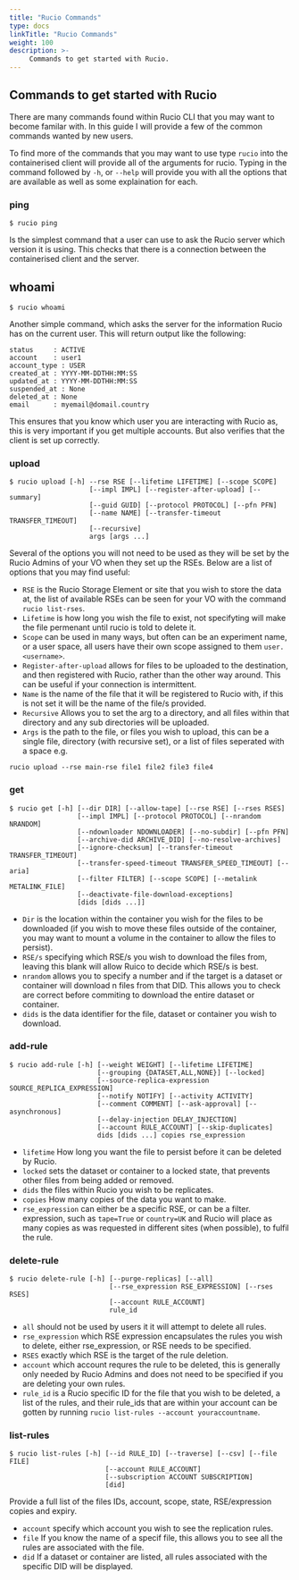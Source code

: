 ```yaml
---
title: "Rucio Commands"
type: docs
linkTitle: "Rucio Commands"
weight: 100
description: >-
     Commands to get started with Rucio.
---
```


## Commands to get started with Rucio

There are many commands found within Rucio CLI that you may want to become familar with.
In this guide I will provide a few of the common commands wanted by new users.  

To find more of the commands that you may want to use type `rucio`
into the containerised client will provide all of the arguments for rucio.
Typing in the command followed by `-h`,
or `--help` will provide you with all the options that are available
as well as some explaination for each.

### ping

`$ rucio ping`

Is the simplest command that a user can use to ask the Rucio server which version it is using.
This checks that there is a connection between the containerised client and the server.

## whoami

`$ rucio whoami`

Another simple command, which asks the server for the information Rucio has  on the current user.
This will return output like the following:  

```shell
status     : ACTIVE
account    : user1
account_type : USER
created_at : YYYY-MM-DDTHH:MM:SS
updated_at : YYYY-MM-DDTHH:MM:SS
suspended_at : None
deleted_at : None
email      : myemail@domail.country
```

This ensures that you know which user you are interacting with Rucio as,
this is very important if you get multiple accounts. But also verifies that the client is set up
correctly.

### upload

```shell
$ rucio upload [-h] --rse RSE [--lifetime LIFETIME] [--scope SCOPE]
                    [--impl IMPL] [--register-after-upload] [--summary]
                    [--guid GUID] [--protocol PROTOCOL] [--pfn PFN]
                    [--name NAME] [--transfer-timeout TRANSFER_TIMEOUT]
                    [--recursive]
                    args [args ...]
```

Several of the options you will not need to be used as they will be set by the Rucio Admins
of your VO when they set up the RSEs.
Below are a list of options that you may find useful:  

* `RSE` is the Rucio Storage Element or site that you wish to store the data at,
the list of available RSEs can be seen for your VO with the command
`rucio list-rses`.
* `Lifetime` is how long you wish the file to exist,
not specifyting will make the file permenant until rucio is told to delete it.
* `Scope` can be used in many ways,
but often can be an experiment name, or a user space, all users have their own scope assigned to them `user.<username>`.
* `Register-after-upload` allows for files to be uploaded to the destination,
and then registered with Rucio, rather than the other way around.
This can be useful if your connection is intermittent.
* `Name` is the name of the file that it will be registered to Rucio with,
if this is not set it will be the name of the file/s provided.
* `Recursive` Allows you to set the arg to a directory,
and all files within that directory and any sub directories will be uploaded.
* `Args` is the path to the file, or files you wish to upload, this can be a single file,
directory (with recursive set), or a list of files seperated with a space e.g.

```shell
rucio upload --rse main-rse file1 file2 file3 file4
```

### get

```shell
$ rucio get [-h] [--dir DIR] [--allow-tape] [--rse RSE] [--rses RSES]
                 [--impl IMPL] [--protocol PROTOCOL] [--nrandom NRANDOM]
                 [--ndownloader NDOWNLOADER] [--no-subdir] [--pfn PFN]
                 [--archive-did ARCHIVE_DID] [--no-resolve-archives]
                 [--ignore-checksum] [--transfer-timeout TRANSFER_TIMEOUT]
                 [--transfer-speed-timeout TRANSFER_SPEED_TIMEOUT] [--aria]
                 [--filter FILTER] [--scope SCOPE] [--metalink METALINK_FILE]
                 [--deactivate-file-download-exceptions]
                 [dids [dids ...]]
```

* `Dir` is the location within the container you wish for the files to be downloaded
(if you wish to move these files outside of the container,
you may want to mount a volume in the container to allow the files to persist).
* `RSE/s` specifying which RSE/s you wish to download the files from,
leaving this blank will allow Ruico to decide which RSE/s is best.
* `nrandom` allows you to specify a number and if the target is a dataset or
container will download n files from that DID.
This allows you to check are correct before commiting to download the entire dataset or container.
* `dids` is the data identifier for the file, dataset or container you wish to download.

### add-rule

```shell
$ rucio add-rule [-h] [--weight WEIGHT] [--lifetime LIFETIME]
                      [--grouping {DATASET,ALL,NONE}] [--locked]
                      [--source-replica-expression SOURCE_REPLICA_EXPRESSION]
                      [--notify NOTIFY] [--activity ACTIVITY]
                      [--comment COMMENT] [--ask-approval] [--asynchronous]
                      [--delay-injection DELAY_INJECTION]
                      [--account RULE_ACCOUNT] [--skip-duplicates]
                      dids [dids ...] copies rse_expression
```

* `lifetime` How long you want the file to persist before it can be deleted by Rucio.
* `locked` sets the dataset or container to a locked state, that prevents other files from being added or removed.
* `dids` the files within Rucio you wish to be replicates.
* `copies` How many copies of the data you want to make.
* `rse_expression` can either be a specific RSE, or can be a filter.
expression, such as `tape=True` or `country=UK`
and Rucio will place as many copies as was requested in different sites (when possible),
to fulfil the rule.

### delete-rule

```shell
$ rucio delete-rule [-h] [--purge-replicas] [--all]
                         [--rse_expression RSE_EXPRESSION] [--rses RSES]
                         [--account RULE_ACCOUNT]
                         rule_id
```

* `all` should not be used by users it it will attempt to delete all rules.
* `rse_expression` which RSE expression encapsulates the rules you wish to delete,
either rse_expression, or RSE needs to be specified.
* `RSES` exactly which RSE is the target of the rule deletion.
* `account` which account requres the rule to be deleted,
this is generally only needed by Rucio Admins
and does not need to be specified if you are deleting your own rules.
* `rule_id` is a Rucio specific ID for the file that you wish to be deleted,
a list of the rules,
and their rule_ids that are within your account can be gotten by running `rucio list-rules --account youraccountname`.

### list-rules

```shell
$ rucio list-rules [-h] [--id RULE_ID] [--traverse] [--csv] [--file FILE]
                        [--account RULE_ACCOUNT]
                        [--subscription ACCOUNT SUBSCRIPTION]
                        [did]
```

Provide a full list of the files IDs, account, scope, state, RSE/expression copies and expiry.

* `account` specify which account you wish to see the replication rules.
* `file` If you know the name of a specif file, this allows you to see all the rules are associated with the file.
* `did` If a dataset or container are listed, all rules associated with the specific DID will be displayed.
